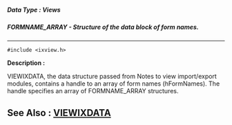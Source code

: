 ##### Data Type : Views
##### FORMNAME_ARRAY - Structure of the data block of form names.
---
```
#include <ixview.h>
```
**Description :**

VIEWIXDATA, the data structure passed from Notes to view import/export modules, 
contains a handle to an array of form names (hFormNames).  The handle specifies 
an array of FORMNAME_ARRAY structures.

**See Also :**
[VIEWIXDATA](/reference/Data/VIEWIXDATA)
---
